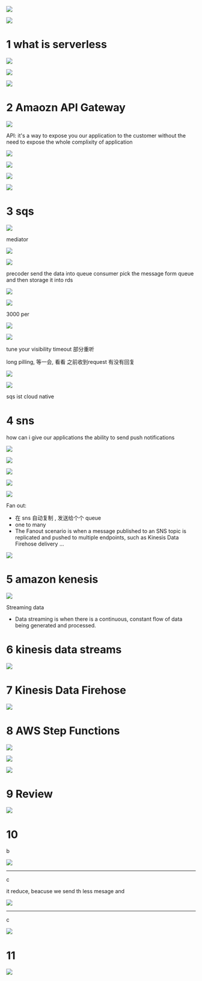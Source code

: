 

![](image/Pasted%20image%2020231004090427.png)

![](image/Pasted%20image%2020231004090524.png)


# 1 what is serverless


![](image/Pasted%20image%2020231004090624.png)



![](image/Pasted%20image%2020231004090833.png)




![](image/Pasted%20image%2020231004090900.png)





# 2 Amaozn API Gateway 

![](image/Pasted%20image%2020231004091049.png)


API: it's a way to expose you our application to the customer without the need to expose the whole complixity of application 

![](image/Pasted%20image%2020231004091802.png)


![](image/Pasted%20image%2020231004091818.png)



![](image/Pasted%20image%2020231004091912.png)



![](image/Pasted%20image%2020231004092101.png)






# 3 sqs



![](image/Pasted%20image%2020231004092205.png)


mediator 


![](image/Pasted%20image%2020231004092518.png)


![](image/Pasted%20image%2020231004092543.png)


precoder send the data into queue 
consumer pick the message form queue and then storage it into rds 



![](image/Pasted%20image%2020231004092754.png)


![](image/Pasted%20image%2020231004092957.png)


3000 per 

![](image/Pasted%20image%2020231004093113.png)



![](image/Pasted%20image%2020231004093138.png)


tune your visibility timeout 部分重听 


long pilling,  等一会, 看看 之前收到request 有没有回复 

![](image/Pasted%20image%2020231004093443.png)


![](image/Pasted%20image%2020231004093628.png)




sqs ist cloud native 



# 4 sns 

how can i give our applications the ability to send push notifications 



![](image/Pasted%20image%2020231004093735.png)


![](image/Pasted%20image%2020231004093824.png)





![](image/Pasted%20image%2020231004094053.png)



![](image/Pasted%20image%2020231004094112.png)


![](image/Pasted%20image%2020231004094144.png)


Fan out:   
-  在 sns 自动复制 , 发送给个个 queue 
- one to many 
- The Fanout scenario is when a message published to an SNS topic is replicated and pushed to multiple endpoints, such as Kinesis Data Firehose delivery ...



![](image/Pasted%20image%2020231004094710.png)


# 5 amazon kenesis 


![](image/Pasted%20image%2020231004094952.png)


Streaming data 
- Data streaming is when there is a continuous, constant flow of data being generated and processed. 


# 6 kinesis data streams 

![](image/Pasted%20image%2020231004095034.png)




# 7 Kinesis Data Firehose 

![](image/Pasted%20image%2020231004095159.png)



# 8 AWS Step Functions

![](image/Pasted%20image%2020231004095343.png)


![](image/Pasted%20image%2020231004095355.png)



![](image/Pasted%20image%2020231004095448.png)



# 9 Review


![](image/Pasted%20image%2020231004095635.png)




# 10 #


b

![](image/Pasted%20image%2020231004095648.png)



----

c

it reduce, beacuse we send th less mesage and 

![](image/Pasted%20image%2020231004095704.png)


----


c

![](image/Pasted%20image%2020231004095749.png)




# 11 



![](image/Pasted%20image%2020231004095814.png)











